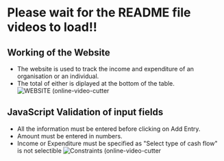# Please wait for the README file videos to load!!


## Working of the Website

* The website is used to track the income and expenditure of an organisation or an individual.
* The total of either is diplayed at the bottom of the table.
![WEBSITE (online-video-cutter](https://github.com/ISHA-2112/ISHA-DESAI-ISS-ASSIGNMENT/assets/89999331/9c6aca4f-e387-4d64-abeb-4c4bb5528227)

## JavaScript Validation of input fields

* All the information must be entered before clicking on Add Entry.
* Amount must be entered in numbers.
* Income or Expenditure must be specified as "Select type of cash flow" is not selectible
![Constraints (online-video-cutter](https://github.com/ISHA-2112/ISHA-DESAI-ISS-ASSIGNMENT/assets/89999331/0596f7b2-5769-4e7c-8a9c-a5d747a97acd)


